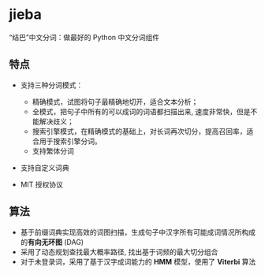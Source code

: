 # jieba

“结巴”中文分词：做最好的 Python 中文分词组件

## 特点

* 支持三种分词模式：
  * 精确模式，试图将句子最精确地切开，适合文本分析；
  * 全模式，把句子中所有的可以成词的词语都扫描出来, 速度非常快，但是不能解决歧义；
  * 搜索引擎模式，在精确模式的基础上，对长词再次切分，提高召回率，适合用于搜索引擎分词。
  * 支持繁体分词
  
* 支持自定义词典
* MIT 授权协议

## 算法

* 基于前缀词典实现高效的词图扫描，生成句子中汉字所有可能成词情况所构成的**有向无环图** (DAG)
* 采用了动态规划查找最大概率路径, 找出基于词频的最大切分组合
* 对于未登录词，采用了基于汉字成词能力的 **HMM** 模型，使用了 **Viterbi** 算法
